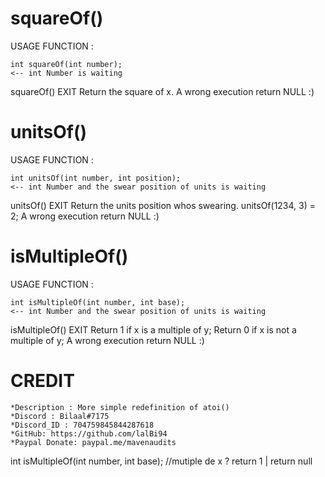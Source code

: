 # squareOf()
USAGE FUNCTION :<br/>
```
int squareOf(int number);                                                  <-- int Number is waiting 
```
squareOf() EXIT 
Return the square of x.
A wrong execution return NULL :)

# unitsOf()
USAGE FUNCTION :<br/>
```
int unitsOf(int number, int position);                                     <-- int Number and the swear position of units is waiting
```
unitsOf() EXIT 
Return the units position whos swearing. unitsOf(1234, 3) = 2;
A wrong execution return NULL :)

# isMultipleOf()
USAGE FUNCTION :<br/>
```
int isMultipleOf(int number, int base);                                    <-- int Number and the swear position of units is waiting
```
isMultipleOf() EXIT 
Return 1 if x is a multiple of y;
Return 0 if x is not a multiple of y;
A wrong execution return NULL :)


# CREDIT
    *Description : More simple redefinition of atoi()
    *Discord : Bilaal#7175
    *Discord_ID : 704759845844287618
    *GitHub: https://github.com/lalBi94
    *Paypal Donate: paypal.me/mavenaudits

int isMultipleOf(int number, int base); //mutiple de x ? return 1 | return null
